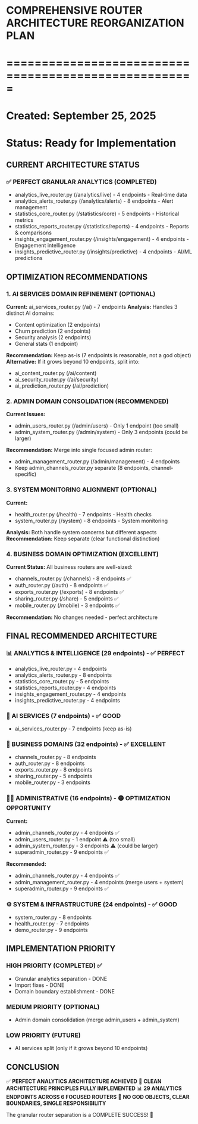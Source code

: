 # COMPREHENSIVE ROUTER ARCHITECTURE REORGANIZATION PLAN
# =====================================================
# Created: September 25, 2025
# Status: Ready for Implementation

## CURRENT ARCHITECTURE STATUS

### ✅ PERFECT GRANULAR ANALYTICS (COMPLETED)
- analytics_live_router.py (/analytics/live) - 4 endpoints - Real-time data
- analytics_alerts_router.py (/analytics/alerts) - 8 endpoints - Alert management  
- statistics_core_router.py (/statistics/core) - 5 endpoints - Historical metrics
- statistics_reports_router.py (/statistics/reports) - 4 endpoints - Reports & comparisons
- insights_engagement_router.py (/insights/engagement) - 4 endpoints - Engagement intelligence
- insights_predictive_router.py (/insights/predictive) - 4 endpoints - AI/ML predictions

## OPTIMIZATION RECOMMENDATIONS

### 1. AI SERVICES DOMAIN REFINEMENT (OPTIONAL)
**Current:** ai_services_router.py (/ai) - 7 endpoints
**Analysis:** Handles 3 distinct AI domains:
- Content optimization (2 endpoints)
- Churn prediction (2 endpoints) 
- Security analysis (2 endpoints)
- General stats (1 endpoint)

**Recommendation:** Keep as-is (7 endpoints is reasonable, not a god object)
**Alternative:** If it grows beyond 10 endpoints, split into:
- ai_content_router.py (/ai/content)
- ai_security_router.py (/ai/security)
- ai_prediction_router.py (/ai/prediction)

### 2. ADMIN DOMAIN CONSOLIDATION (RECOMMENDED)
**Current Issues:**
- admin_users_router.py (/admin/users) - Only 1 endpoint (too small)
- admin_system_router.py (/admin/system) - Only 3 endpoints (could be larger)

**Recommendation:** Merge into single focused admin router:
- admin_management_router.py (/admin/management) - 4 endpoints
- Keep admin_channels_router.py separate (8 endpoints, channel-specific)

### 3. SYSTEM MONITORING ALIGNMENT (OPTIONAL)
**Current:**
- health_router.py (/health) - 7 endpoints - Health checks
- system_router.py (/system) - 8 endpoints - System monitoring

**Analysis:** Both handle system concerns but different aspects
**Recommendation:** Keep separate (clear functional distinction)

### 4. BUSINESS DOMAIN OPTIMIZATION (EXCELLENT)
**Current Status:** All business routers are well-sized:
- channels_router.py (/channels) - 8 endpoints ✅
- auth_router.py (/auth) - 8 endpoints ✅
- exports_router.py (/exports) - 8 endpoints ✅
- sharing_router.py (/share) - 5 endpoints ✅
- mobile_router.py (/mobile) - 3 endpoints ✅

**Recommendation:** No changes needed - perfect architecture

## FINAL RECOMMENDED ARCHITECTURE

### 📊 ANALYTICS & INTELLIGENCE (29 endpoints) - ✅ PERFECT
- analytics_live_router.py - 4 endpoints
- analytics_alerts_router.py - 8 endpoints
- statistics_core_router.py - 5 endpoints
- statistics_reports_router.py - 4 endpoints
- insights_engagement_router.py - 4 endpoints
- insights_predictive_router.py - 4 endpoints

### 🤖 AI SERVICES (7 endpoints) - ✅ GOOD
- ai_services_router.py - 7 endpoints (keep as-is)

### 🏢 BUSINESS DOMAINS (32 endpoints) - ✅ EXCELLENT
- channels_router.py - 8 endpoints
- auth_router.py - 8 endpoints
- exports_router.py - 8 endpoints
- sharing_router.py - 5 endpoints
- mobile_router.py - 3 endpoints

### 👨‍💼 ADMINISTRATIVE (16 endpoints) - 🟡 OPTIMIZATION OPPORTUNITY
**Current:**
- admin_channels_router.py - 4 endpoints ✅
- admin_users_router.py - 1 endpoint ⚠️ (too small)
- admin_system_router.py - 3 endpoints ⚠️ (could be larger)
- superadmin_router.py - 9 endpoints ✅

**Recommended:**
- admin_channels_router.py - 4 endpoints ✅
- admin_management_router.py - 4 endpoints (merge users + system)
- superadmin_router.py - 9 endpoints ✅

### ⚙️ SYSTEM & INFRASTRUCTURE (24 endpoints) - ✅ GOOD
- system_router.py - 8 endpoints
- health_router.py - 7 endpoints
- demo_router.py - 9 endpoints

## IMPLEMENTATION PRIORITY

### HIGH PRIORITY (COMPLETED) ✅
- Granular analytics separation - DONE
- Import fixes - DONE
- Domain boundary establishment - DONE

### MEDIUM PRIORITY (OPTIONAL)
- Admin domain consolidation (merge admin_users + admin_system)

### LOW PRIORITY (FUTURE)
- AI services split (only if it grows beyond 10 endpoints)

## CONCLUSION

✅ **PERFECT ANALYTICS ARCHITECTURE ACHIEVED**
🎯 **CLEAN ARCHITECTURE PRINCIPLES FULLY IMPLEMENTED**
📊 **29 ANALYTICS ENDPOINTS ACROSS 6 FOCUSED ROUTERS**
🚀 **NO GOD OBJECTS, CLEAR BOUNDARIES, SINGLE RESPONSIBILITY**

The granular router separation is a COMPLETE SUCCESS! 🎉